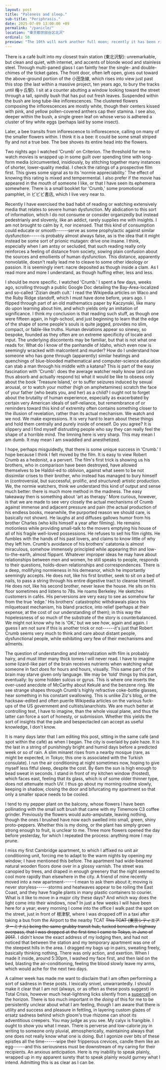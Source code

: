 ```yaml
---
layout: post
title: "Paleness and sleep."
sub-title: "Periphrasis."
date: 2025-07-09 13:00:00 +09
permalink: "/panicle/"
location: "東京都世田谷区北沢"
ordinal: 50
preview: "The 10th will mark another full moon; recently it has been rising just after I return home from work: low, yellowed, and cloaked in nimbus."
---
```


There is a café built into my closest train station (東北沢駅): unremarkable, but clean and quiet, with internet, and accents of blonde wood and stainless steel. Through multi-paned glass I can faintly hear the single- and double-chimes of the ticket gates. The front door, often left open, gives out toward the above-ground portion of the 小田急線, which rises into view just past this stop (the last within a massive project, ten years ago, to bury the tracks until 梅ヶ丘駅). I sit at a counter abutting a window looking toward the street through a tall, spindly bush that has put out fresh leaves. Suspended within the bush are long tube-like inflorescences. The clustered flowers composing the inflorescences are mostly white, though their centers kissed with pink, and yellow pollen-covered anthers cap their stamina. I see also, deeper within the bush, a single green leaf on whose verso is adhered a cluster of tiny white eggs (perhaps laid by some insect).

Later, a bee transits from inflorescence to inflorescence, calling on many of the smaller flowers within. I think it is a bee: it could be some small striped fly and not a true bee. The bee shoves its entire head into the flowers.

Two nights ago I watched 'Crumb' on Criterion. The threshold for me to watch movies is wrapped up in some guilt over spending time with long-form media (circumvented, insidiously, by stitching together many instances of shorter, lower-quality media). I check the ratings of a prospective film first. This gives some signal as to its 'normie appreciability.' The effect of knowing this rating is mixed and tempermental. I also prefer if the movie has appeared in the mouth of someone I like, or that I have seen its ephemera somewhere. There is a small booklet for 'Crumb,' some promotional pamphlet, in ビビビ書店, which I live very near to.

Recently I have exercised the bad habit of reading or watching extensively media that relates to severe human dysfunction. My abdication to this sort of information, which I do not consume or consider organizedly but instead pedestrianly and slovenly, like an addict, rarely supplies me with insights. I am not brought to calm by it, nor incensed. That this kind of consumption could educate or smooth------serve as some prophylactic against similar dysfunction------is probably almost always false, as is the idea that it might instead be some sort of prionic mutagen: drive one insane. I think, especially when I am antsy or secluded, that such reading really only reinforces a feeling of distance from society, sowing plain confusion about the sources and emollients of human dysfunction. This distance, apparently nonvolatile, doesn't really lead me to cleave to some other ideology or passion. It is seemingly inert: nacre deposited as though inside a clam. As I read more and more I understand, as though huffing ether, less and less.

I should be more specific. I watched 'Crumb.' I spent a few days, weeks ago, scrolling through a public Google Doc detailing the Bay-Area-localized and so-called 'Zizian death cult.' I read the Wikipedia articles on Waco and the Ruby Ridge standoff, which I must have done before, years ago. I flipped through part of an old mathematics paper by Kaczynski, like many do upon learning about him, and which yields only an imitation of significance. I think my conclusion is that reading such stuff, as though one were fifteen again, in high-school, and just beginning to learn that the edge of the shape of some people's souls is quite jagged, provides no slim, compact, or fable-like truths. Human deviations appear so sinewy, so bespoke, founded as they often are on extreme specificity of locale and input. The underlying discontents may be familiar, but that is not what one reads for. What do I know of the panhandle of Idaho, which even now is seemingly wracked with malcontent and murder? How do I understand how someone who has gone through (apparently) similar heatings and quenchings of blue-blooded mathematical and computer-science education can stab a man through his middle with a katana? This is part of the easy fascination with 'Crumb': does the average watcher really know (and can thus absorb and actually respond to) what it would be like to obsess only about the book 'Treasure Island,' or to suffer seizures induced by sexual arousal, or to watch your mother (high on amphetamines) scratch the face of your father (who beats you, and her) as a child? I ought not to forget about the brutality of human experience, especially as exacerbated by certain very American ideals of self-reliance, but remembrance of or reminders toward this kind of extremity often contains something closer to the illusion of revelation, rather than its actual mechanism. We watch and we nod. We make expressions. It is very hard to learn about these things and hold them centrally and purely inside of oneself. Do you agree? It is slippery and I find myself distrusting people who say they can really feel the shape of a horrible mind. The limning here is very sharp. This may mean I am dumb. It may mean I am swaddled and anesthetized.

I hope, perhaps misguidedly, that there is some unique success in 'Crumb.' I hope because I think I felt moved by the film. It is easy to view Robert Crumb as a hedonist, a a pervert. The film's first trick is showing us his brothers, who in comparison have been destroyed, have allowed themselves to be Haldol-ed to oblivion, against what seem to be not dissimilar crises to their brother, who instead has managed to bury himself in (controversial, but successful, prolific, and *structured*) artistic production. We, the normie watchers, think we understand this kind of output and sense much better: there is much more method in the madness. The easy takeaway then is something about 'art as therapy.' More curious, however, is that we are made to see very closely the actual mechanisms of Crumb against immense and adjacent pressure and pain (the actual production of his endless books, meanwhile, the purported reason we should care, is basically not shown). He laughs at and diffuses gallows humor from his brother Charles (who kills himself a year after filming). He remains motionless while providing small-talk to the movers emptying his house of all of his fragile well-loved possessions. He refuses to sell his film rights. He fumbles with the hands of his past lovers, and claims to know little of why they left him. Crumb's avoidance of his brothers' catatonia is almost miraculous, somehow immensely principled while appearing thin and low-to-the-earth, almost flippant. Whatever improper ideas he may have about relationships between men and women, he still speaks to people, responds to their questions, holds-down relationships and correspondences. There is a deep, mollifying normieness in his demeanor, which he importantly seemingly accepts. He does not, like his first brother, seek to sit on a bed of nails, to pass a string through his entire digestive tract to cleanse himself. He does not, like his second brother, never leave the house. He sits on his floor sometimes and listens to 78s. He roams Berkeley. He sketches customers in cafés. His perversions are very easy to see as somehow far from the true 'edge.' His brothers' catastrophic withdrawals place his milquetoast mechanism, his bland practice, into relief (perhaps at their expense, at the cost of our understanding of them); in this way the hopelessness of so much of the substrate of the story is counterbalanced. We might not know why he is 'OK,' but we see *how*, again and again. I guess I am not sure if this is another trick or not------it's just that Robert Crumb seems very much to think and care about distant people, dysfunctional people, while exhibiting very few of their mechanisms and ailments.

The question of understanding and internalization with film is probably hairy, and must litter many thick tomes I will never read. I have to imagine some lizard-like part of the brain receives nutrients when watching what someone in fact *does* for hours and hours, visually. This same part of the brain may starve given only language. We may be 'told' things by this part, eventually: by some hidden sulcus or gyrus. This is where one inserts the over-used anecdote of McCarthy about Kekulé and the benzene ring. We see strange shapes through Crumb's highly refractive coke-bottle glasses, hear something in his constant swallowing. This is unlike Ziz's blog, or the hacksaw-edited and often puerile Wikipedia articles on the various fuck-ups of the US government and cultists/anarchists. We are much better at controlling text, I have to imagine, than the whole visual plane, and thus the latter can force a sort of honesty, or submission. Whether this yields the sort of insights that the pale and bespectacled can accept as useful knowledge, I don't know.

It is many days later that I am editing this post, sitting in the same café (and spot within the café) as when I began. The city is overlaid by pale haze. It is the last in a string of punishingly bright and humid days before a predicted week or so of rain. A slim minaret rises from a nearby mosque (rare, as might be expected, in Tokyo; this one is associated with the Turkish consulate). I run the air conditioning at night sometimes now, hoping to give myself less fitful sleep, despite the cost. By 6am the sun is high enough to bead sweat in seconds. I stand in front of my kitchen window (frosted), which faces east, feeling that its glass, which is of some older thinner type, does not attenuate much UV. I thus go about my morning routine slowly, keeping in shadow, closing the door and bifurcating my apartment so that only a smaller space needs to be cooled.

I tend to my pepper plant on the balcony, whose flowers I have been pollinating with the small soft brush that came with my Timemore C3 coffee grinder. Previously the flowers would auto-amputate, leaving nothing, though the ones I brushed have now each swelled into small, green, shiny proto-peppers. Whether this is my doing, or the plant has simply grown strong enough to fruit, is unclear to me. Three more flowers opened the day before yesterday, for which I repeated the process: anything more I may prune.

I miss my first Cambridge apartment, to which I affixed no unit air conditioning unit, forcing me to adapt to the warm nights by opening my window; I have mentioned this before. The apartment had wide-beamed natural wooden floors done over in a glossy varnish. The street was canopied by trees, and draped in enough greenery that the night seemed to cool more rapidly than elsewhere in the city. A friend of mine recently moved into a new apartment------I mean to ask them about it; moving is never storyless------storms and heatwaves appear to be roiling the East Coast, and they have fragile plants in many plastic containers to courier. What is it like to move in a major city these days? And which way does the light come into their windows, now? In just a few weeks I will have been here for a year; every morning I come into the office I walk past the spot on the street, just in front of 根津駅, where I was dropped off in a taxi after taking a bus from the Airport to the nearby TCAT ~~This TCAT (東京シティエアターミナル) being the same grubby transit hub, tucked beneath a highway overpass, that I was dropped at the first time I came to Tokyo, in June of 2017.~~. I didn't know the exact address of my lodging then, and had not noticed that between the station and my temporary apartment was one of the steepest hills in the area. I dragged my bags up in pairs, sweating freely, basically thinking nothing. There was only action, and exertion. When I made it inside, around 5:30pm, I washed my face first, and then laid on the bed, blasting the air-conditioning, feeling the blood slowly leave my arms, which would ache for the next two days.

A calmer week has made me want to disclaim that I am often performing a sort of sadness in these posts. I lexically snivel, unwarrantedly. I should make it clear that I am not (always, or as often as these posts suggest) in Total Crisis, however much heat-lightning licks silently from a [supercell](https://en.wikipedia.org/wiki/File:Supercell02.svg) on the horizon. There is too much important in the *doing* of this for me to be persistently unclear about what I am feeling, though I am aware that there is utility and success and pleasure in fettling, in layering custom glazes of ersatz sadness behind which gloom's true rhizome can shoot its adventitious creepers. You may judge as you see. My calyx is frangible. I ought to show you what I mean. There is perverse and low-calorie joy in writing to someone only pluvial, atmospherically, maintaining always that one does not really know what one is doing. But I agonize over bits of these epistles all the time------wipe their fripperous crevices, candle them like an egg------and this seriousness must be downstream of my caring for their recipients. An anxious anticipation. Here is my inability to speak plainly, wrapped up in my apparent surety that to speak plainly would gurney what I intend. Admitting this is as clear as I can be.

